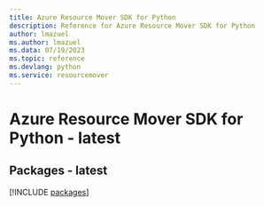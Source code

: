 ```yaml
---
title: Azure Resource Mover SDK for Python
description: Reference for Azure Resource Mover SDK for Python
author: lmazuel
ms.author: lmazuel
ms.data: 07/19/2023
ms.topic: reference
ms.devlang: python
ms.service: resourcemover
---
```

# Azure Resource Mover SDK for Python - latest
## Packages - latest
[!INCLUDE [packages](resource-mover-index.md)]